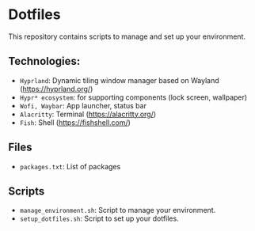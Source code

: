 # Dotfiles

This repository contains scripts to manage and set up your environment.

## Technologies:
- `Hyprland`: Dynamic tiling window manager based on Wayland (https://hyprland.org/)
- `Hypr* ecosystem`: for supporting components (lock screen, wallpaper)
- `Wofi, Waybar`: App launcher, status bar
- `Alacritty`: Terminal (https://alacritty.org/)
- `Fish`: Shell (https://fishshell.com/)

## Files
- `packages.txt`: List of packages

## Scripts

- `manage_environment.sh`: Script to manage your environment.
- `setup_dotfiles.sh`: Script to set up your dotfiles.
